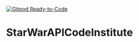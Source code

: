 [![Gitpod Ready-to-Code](https://img.shields.io/badge/Gitpod-Ready--to--Code-blue?logo=gitpod)](https://gitpod.io/#https://github.com/ArloysMacias/StarWarAPICodeInstitute) 

# StarWarAPICodeInstitute

